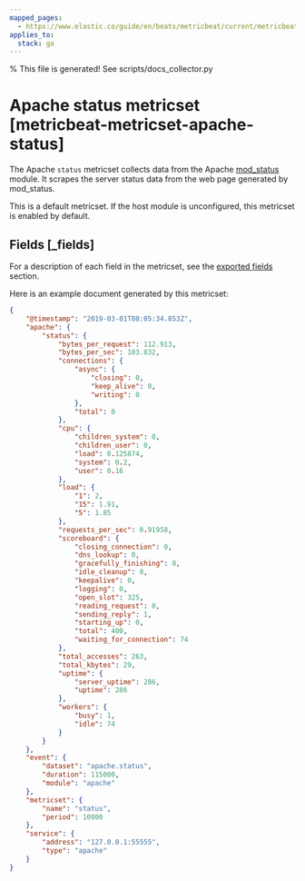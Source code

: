 ```yaml
---
mapped_pages:
  - https://www.elastic.co/guide/en/beats/metricbeat/current/metricbeat-metricset-apache-status.html
applies_to:
  stack: ga
---
```


% This file is generated! See scripts/docs_collector.py

# Apache status metricset [metricbeat-metricset-apache-status]

The Apache `status` metricset collects data from the Apache [mod_status](https://httpd.apache.org/docs/current/mod/mod_status.html) module. It scrapes the server status data from the web page generated by mod_status.

This is a default metricset. If the host module is unconfigured, this metricset is enabled by default.

## Fields [_fields]

For a description of each field in the metricset, see the [exported fields](/reference/metricbeat/exported-fields-apache.md) section.

Here is an example document generated by this metricset:

```json
{
    "@timestamp": "2019-03-01T08:05:34.853Z",
    "apache": {
        "status": {
            "bytes_per_request": 112.913,
            "bytes_per_sec": 103.832,
            "connections": {
                "async": {
                    "closing": 0,
                    "keep_alive": 0,
                    "writing": 0
                },
                "total": 0
            },
            "cpu": {
                "children_system": 0,
                "children_user": 0,
                "load": 0.125874,
                "system": 0.2,
                "user": 0.16
            },
            "load": {
                "1": 2,
                "15": 1.91,
                "5": 1.85
            },
            "requests_per_sec": 0.91958,
            "scoreboard": {
                "closing_connection": 0,
                "dns_lookup": 0,
                "gracefully_finishing": 0,
                "idle_cleanup": 0,
                "keepalive": 0,
                "logging": 0,
                "open_slot": 325,
                "reading_request": 0,
                "sending_reply": 1,
                "starting_up": 0,
                "total": 400,
                "waiting_for_connection": 74
            },
            "total_accesses": 263,
            "total_kbytes": 29,
            "uptime": {
                "server_uptime": 286,
                "uptime": 286
            },
            "workers": {
                "busy": 1,
                "idle": 74
            }
        }
    },
    "event": {
        "dataset": "apache.status",
        "duration": 115000,
        "module": "apache"
    },
    "metricset": {
        "name": "status",
        "period": 10000
    },
    "service": {
        "address": "127.0.0.1:55555",
        "type": "apache"
    }
}
```
